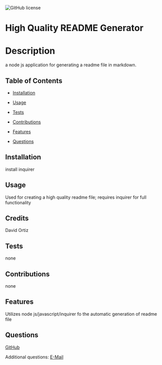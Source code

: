![GitHub license](https://img.shields.io/badge/license-MIT-blue.svg)

  # High Quality README Generator
  
  
  
  # Description
  
  a node js application for generating a readme file in markdown.  
  
  ## Table of Contents

*  [Installation](#installation)

*  [Usage](#usage)

*  [Tests](#tests)

*  [Contributions](#contributions)

*  [Features](#features)

*  [Questions](#questions)


## Installation
  install inquirer 
## Usage
  Used for creating a high quality readme file; requires inquirer for full functionality
  
## Credits
  David Ortiz
## Tests
  none

## Contributions
  none
  
## Features
  Utilizes node js/javascript/inquirer fo the automatic generation of readme file
  
## Questions

  [GitHub](https://github.com/mariachiMES)

  Additional questions: [E-Mail](mailto:davidjortizmusic@gmail.com)
